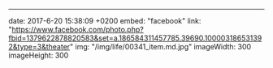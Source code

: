 ---
date: 2017-6-20 15:38:09 +0200
embed: "facebook"
link: "https://www.facebook.com/photo.php?fbid=1379622878820583&set=a.186584311457785.39690.100003186531392&type=3&theater"
img: "/img/life/00341_item.md.jpg"
imageWidth: 300
imageHeight: 300
